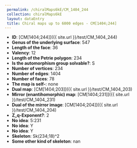 ```yaml
--- 
 permalink: /chiralMaps6kE/CM_1404_244 
 collection: chiralMaps6kE
 layout: dataEntry
 title: Chiral maps up to 6000 edges - CM[1404;244]
---
```


- **ID**: [CM[1404;244]]({{ site.url }}/test/CM_1404_244)
- **Genus of the underlying surface**: 547
- **Length of the face**: 36
- **Valency**: 12
- **Length of the Petrie polygon**: 234
- **Is the automorphism group solvable?**: S
- **Number of vertices**: 234
- **Number of edges**: 1404
- **Number of faces**: 78
- **The map is self-**: none
- **Dual map**: [CM[1404;203]]({{ site.url }}/test/CM_1404_203)
- **Mirror (enantihomorphic) map**: [CM[1404;231]]({{ site.url }}/test/CM_1404_231)
- **Dual of the mirror image**: [CM[1404;204]]({{ site.url }}/test/CM_1404_204)
- **Z_q-Exponent?**: 2
- **No idea**:  5:231
- **No idea**: Y
- **No idea**: Y
- **Skeleton**: Sk(234;18)^2
- **Some other kind of skeleton**: nan
